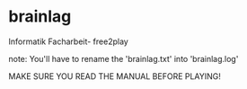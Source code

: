 # brainlag
Informatik Facharbeit- free2play

note: You'll have to rename the 'brainlag.txt' into 'brainlag.log'

MAKE SURE YOU READ THE MANUAL BEFORE PLAYING!
